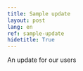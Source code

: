 ```yaml
---
title: Sample update
layout: post
lang: en
ref: sample-update
hidetitle: True
---
```


An update for our users
